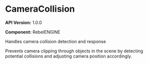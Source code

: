 # CameraCollision

**API Version:** 1.0.0

**Component:** RebelENGINE

Handles camera collision detection and response

Prevents camera clipping through objects in the scene by detecting
potential collisions and adjusting camera position accordingly.

